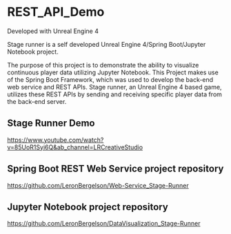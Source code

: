 # REST_API_Demo

Developed with Unreal Engine 4

Stage runner is a self developed Unreal Engine 4/Spring Boot/Jupyter Notebook project. 

The purpose of this project is to demonstrate the ability to visualize continuous player data utilizing Jupyter Notebook. This Project makes use of the Spring Boot Framework, which was used to develop the back-end web service and REST APIs. Stage runner, an Unreal Engine 4 based game, utilizes these REST APIs by sending and receiving specific player data from the back-end server.

## Stage Runner Demo
https://www.youtube.com/watch?v=85UoR1Syi6Q&ab_channel=LRCreativeStudio

## Spring Boot REST Web Service project repository
https://github.com/LeronBergelson/Web-Service_Stage-Runner

## Jupyter Notebook project repository
https://github.com/LeronBergelson/DataVisualization_Stage-Runner
